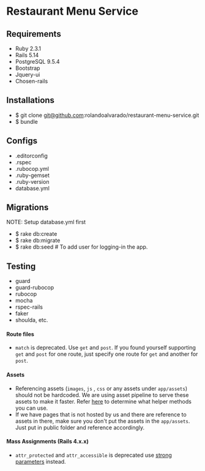 # Restaurant Menu Service

## Requirements

- Ruby 2.3.1
- Rails 5.14
- PostgreSQL 9.5.4
- Bootstrap
- Jquery-ui
- Chosen-rails

## Installations

- $ git clone git@github.com:rolandoalvarado/restaurant-menu-service.git
- $ bundle

## Configs

- .editorconfig
- .rspec
- .rubocop.yml
- .ruby-gemset
- .ruby-version
- database.yml

## Migrations

NOTE: Setup database.yml first

- $ rake db:create
- $ rake db:migrate
- $ rake db:seed # To add user for logging-in the app.

## Testing

- guard
- guard-rubocop
- rubocop
- mocha
- rspec-rails
- faker
- shoulda, etc.

#### Route files
- `match` is deprecated. Use `get` and `post`. If you found yourself supporting `get` and `post` for one route, just specify one route for `get` and another for `post`.

#### Assets
-  Referencing assets (`images`, `js` , `css` or any assets under `app/assets`) should not be hardcoded. We are using asset pipeline to serve these assets to make it faster. Refer [here](http://api.rubyonrails.org/classes/ActionView/Helpers/AssetUrlHelper.html) to determine what helper methods you can use.
-  If we have pages that is not hosted by us and there are reference to assets in there, make sure you don't put the assets in the `app/assets`. Just put in public folder and reference accordingly.

#### Mass Assignments (Rails 4.x.x)
-  `attr_protected` and `attr_accessible` is deprecated use [strong parameters](https://github.com/rails/strong_parameters) instead.